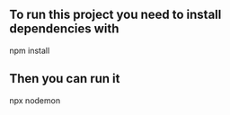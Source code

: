 ## To run this project you need to install dependencies with

npm install

## Then you can run it

npx nodemon